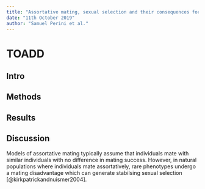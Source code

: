 ```yaml
---
title: "Assortative mating, sexual selection and their consequences for gene flow in _Littorina_"
date: "11th October 2019"
author: "Samuel Perini et al."
---
```


# TOADD

## Intro

## Methods

## Results

## Discussion  
Models of assortative mating typically assume that individuals mate with similar individuals with no difference in mating success. However, in natural populations where individuals mate assortatively, rare phenotypes undergo a mating disadvantage which can generate stabilsing sexual selection [@kirkpatrickandnuismer2004].
